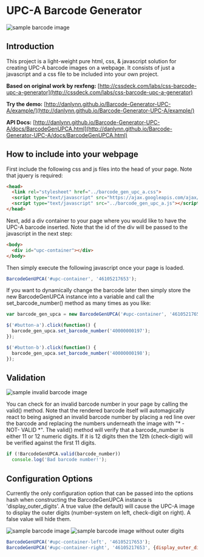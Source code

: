 # UPC-A Barcode Generator

![sample barcode image](http://danlynn.github.io/Barcode-Generator-UPC-A/images/SampleBarcode.png)

## Introduction

This project is a light-weight pure html, css, & javascript solution for creating UPC-A barcode 
images on a webpage.  It consists of just a javascript and a css file to be included
into your own project.

**Based on original work by rexfeng:** [http://cssdeck.com/labs/css-barcode-upc-a-generator](http://cssdeck.com/labs/css-barcode-upc-a-generator) 

**Try the demo:** [http://danlynn.github.io/Barcode-Generator-UPC-A/example/](http://danlynn.github.io/Barcode-Generator-UPC-A/example/)

**API Docs:** [http://danlynn.github.io/Barcode-Generator-UPC-A/docs/BarcodeGenUPCA.html](http://danlynn.github.io/Barcode-Generator-UPC-A/docs/BarcodeGenUPCA.html)

## How to include into your webpage

First include the following css and js files into the head of your page.  Note 
that jquery is required:

```html
<head>
  <link rel="stylesheet" href="../barcode_gen_upc_a.css">
  <script type="text/javascript" src="https://ajax.googleapis.com/ajax/libs/jquery/1.7.2/jquery.js"></script>
  <script type="text/javascript" src="../barcode_gen_upc_a.js"></script>
</head>
```

Next, add a div container to your page where you would like to have the UPC-A 
barcode inserted.  Note that the id of the div will be passed to the javascript 
in the next step:

```html
<body>
  <div id="upc-container"></div>
</body>
```

Then simply execute the following javascript once your page is loaded.

```javascript
BarcodeGenUPCA('#upc-container', '46105217653');
```

If you want to dynamically change the barcode later then simply store the new
BarcodeGenUPCA instance into a variable and call the set_barcode_number() method
as many times as you like:

```javascript
var barcode_gen_upca = new BarcodeGenUPCA('#upc-container', '46105217653');

$('#button-a').click(function() {
  barcode_gen_upca.set_barcode_number('40000000197');
});

$('#button-b').click(function() {
  barcode_gen_upca.set_barcode_number('40000000198');
});
```

## Validation

![sample invalid barcode image](http://danlynn.github.io/Barcode-Generator-UPC-A/images/SampleBadBarcode.png)

You can check for an invalid barcode number in your page by calling the
valid() method.  Note that the rendered barcode itself will automagically react
to being asigned an invalid barcode number by placing a red line over the barcode
and replacing the numbers underneath the image with "* -NOT- VALID *".  The valid()
method will verify that a barcode_number is either 11 or 12 numeric digits.  If
it is 12 digits then the 12th (check-digit) will be verified against the first
11 digits.

```javascript
if (!BarcodeGenUPCA.valid(barcode_number))
  console.log('Bad barcode number!');
```

## Configuration Options

Currently the only configuration option that can be passed into the options hash
when constructing the BarcodeGenUPCA instance is 'display_outer_digits'.  A true
value (the default) will cause the UPC-A image to display the outer digits 
(number-system on left, check-digit on right).  A false value will hide them.

![sample barcode image](http://danlynn.github.io/Barcode-Generator-UPC-A/images/SampleBarcode.png) ![sample barcode image without outer digits](http://danlynn.github.io/Barcode-Generator-UPC-A/images/SampleNoOuterBarcode.png)

```javascript
BarcodeGenUPCA('#upc-container-left', '46105217653');
BarcodeGenUPCA('#upc-container-right', '46105217653', {display_outer_digits: false});
```
